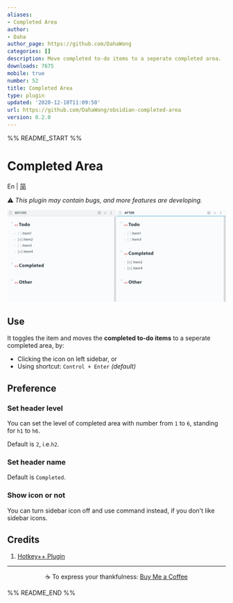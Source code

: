 ```yaml
---
aliases:
- Completed Area
author:
- Daha
author_page: https://github.com/DahaWong
categories: []
description: Move completed to-do items to a seperate completed area.
downloads: 7675
mobile: true
number: 52
title: Completed Area
type: plugin
updated: '2020-12-10T11:09:50'
url: https://github.com/DahaWong/obsidian-completed-area
version: 0.2.0
---
```


%% README_START %%

# Completed Area

En | [简](https://github.com/DahaWong/obsidian-completed/blob/main/README_zh.md)

⚠️ *This plugin may contain bugs, and more features are developing.*

![Demo](https://raw.githubusercontent.com/DahaWong/obsidian-completed-area/main/demo.png)
## Use
It toggles the item and moves the **completed to-do items** to a seperate completed area, by: 
- Clicking the icon on left sidebar, or
- Using shortcut: `Control + Enter` *(default)*

## Preference

### Set header level
You can set the level of completed area with number from `1` to `6`, standing for `h1` to `h6`. 

Default is `2`, i.e.`h2`.

### Set header name
Default is `Completed`.

### Show icon or not
You can turn sidebar icon off and use command instead, if you don't like sidebar icons.

## Credits
1. [Hotkey++ Plugin](https://github.com/argenos/hotkeysplus-obsidian)

---

<p align=center>
  ☕️ To express your thankfulness: <a href="https://buymeacoffee.com/daha">Buy Me a Coffee</a>
</p>


%% README_END %%